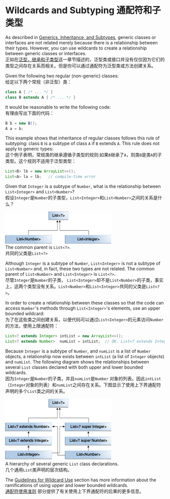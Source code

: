 # Wildcards and Subtyping 通配符和子类型

As described in [Generics, Inheritance, and Subtypes](https://docs.oracle.com/javase/tutorial/java/generics/inheritance.html), generic classes or interfaces are not related merely because there is a relationship between their types. However, you can use wildcards to create a relationship between generic classes or interfaces.  
正如在[泛型，继承和子类型](Generics%2C%20Inheritance%2C%20and%20Subtypes%20泛型，继承和子类型.md)这一章节描述的，泛型类或接口并没有仅仅因为它们的类型之间存在关系而相关。但是你可以通过通配符为泛型类或方法创建关系。

Given the following two regular (non-generic) classes:  
给定以下两个常规（非泛型）类：

```java
class A { /* ... */ }
class B extends A { /* ... */ }
```

It would be reasonable to write the following code:  
有理由写出下面的代码：
```java
B b = new B();
A a = b;
```

This example shows that inheritance of regular classes follows this rule of subtyping: class `B` is a subtype of class `A` if `B` extends `A`. This rule does not apply to generic types:  
这个例子表明，常规类的继承遵循子类型的规则:如果`B`继承了`A`，则类`B`是类`A`的子类型。这个规则不适用于泛型类型：

```java
List<B> lb = new ArrayList<>();
List<A> la = lb;   // compile-time error
```

Given that `Integer` is a subtype of `Number`, what is the relationship between `List<Integer>` and `List<Number>`?  
假设`Integer`是`Number`的子类型，`List<Integer>`和`List<Number>`之间的关系是什么？

![diagram showing that the common parent of List<Number> and List<Integer> is the list of unknown type](./static/generics-listParent.gif)  
The common parent is `List<?>`.  
共同的父类是`List<?>`

Although `Integer` is a subtype of `Number`, `List<Integer>` is not a subtype of `List<Number>` and, in fact, these two types are not related. The common parent of `List<Number>` and `List<Integer>` is `List<?>`.  
尽管`Integer`是`Number`的子类， `List<Integer>`却不是`List<Number>`的子类，事实上，这两个类型没有关系。`List<Number>`和`List<Integer>`共同的父类是`List<?>`。

In order to create a relationship between these classes so that the code can access `Number`'s methods through `List<Integer>`'s elements, use an upper bounded wildcard:  
为了在这些类之间创建关系，以便代码可以通过`List<Integer>`的元素访问`Number`的方法，使用上限通配符：

```java
List<? extends Integer> intList = new ArrayList<>();
List<? extends Number>  numList = intList;  // OK. List<? extends Integer> is a subtype of List<? extends Number>
```

Because `Integer` is a subtype of `Number`, and `numList` is a list of `Number` objects, a relationship now exists between `intList` (a list of `Integer` objects) and `numList`. The following diagram shows the relationships between several `List` classes declared with both upper and lower bounded wildcards.  
因为`Integer`是`Number`的子类，并且`numList`是`Number` 对象的列表。因此`intList`（`Integer`对象的列表）和`numList`之间存在关系。下图显示了使用上下界通配符声明的多个`List`类之间的关系。

![diagram showing that List<Integer> is a subtype of both List<? extends Integer> and List<?super Integer>. List<? extends Integer> is a subtype of List<? extends Number> which is a subtype of List<?>. List<Number> is a subtype of List<? super Number> and List>? extends Number>. List<? super Number> is a subtype of List<? super Integer> which is a subtype of List<?>.](./static/generics-wildcardSubtyping.gif)  
A hierarchy of several generic `List` class declarations.  
几个通用`List`类声明的层次结构。

The [Guidelines for Wildcard Use](https://docs.oracle.com/javase/tutorial/java/generics/wildcardGuidelines.html) section has more information about the ramifications of using upper and lower bounded wildcards.  
[通配符使用准则](Guidelines%20for%20Wildcard%20Use%20通配符使用准则.md) 部分提供了有关使用上下界通配符的后果的更多信息。